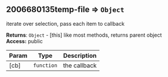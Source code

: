 <a name="module_2006680135temp-file"></a>
## 2006680135temp-file ⇒ <code>Object</code>
iterate over selection, pass each item to callback

**Returns**: <code>Object</code> - [this] like most methods, returns parent object  
**Access:** public  

| Param | Type | Description |
| --- | --- | --- |
| [cb] | <code>function</code> | the callback |

